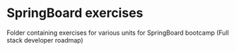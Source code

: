 
# SpringBoard exercises

Folder containing exercises for various units for SpringBoard bootcamp (Full stack developer roadmap)

